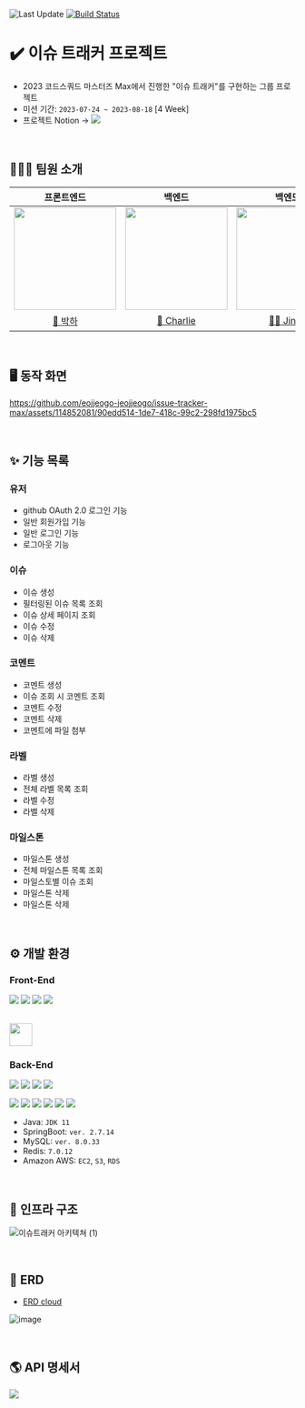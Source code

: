 ![Last Update](https://img.shields.io/badge/Last_Upadate-2023--08--18-blue)
[![Build Status](https://img.shields.io/endpoint.svg?url=https%3A%2F%2Factions-badge.atrox.dev%2Feojjeogo-jeojjeogo%2Fissue-tracker-max%2Fbadge%3Fref%3Drelease&style=flat)](https://actions-badge.atrox.dev/eojjeogo-jeojjeogo/issue-tracker-max/goto?ref=release)

# ✔️ 이슈 트래커 프로젝트
- 2023 코드스쿼드 마스터즈 Max에서 진행한 "이슈 트래커"를 구현하는 그룹 프로젝트 
- 미션 기간: `2023-07-24 ~ 2023-08-18` [4 Week]
- 프로젝트 Notion → <a href="https://graceful-dracorex-565.notion.site/3-Issue-Tracker-9bc34a6553ee410b8a153b517e400fe5?pvs=4"><img src="https://img.shields.io/badge/Notion-%23000000.svg?style=for-the-flat&amp;logo=notion&amp;logoColor=white"></a>

<br/>

## 🧑🏻‍💻 팀원 소개

| 프론트엔드                                                                                                        | 백엔드                                                                                                            | 백엔드                                                                                                            | 백엔드                                                                                                            |
| :-----------------------------------------------------------------------------------------------------------------: | :-----------------------------------------------------------------------------------------------------------------: | :-----------------------------------------------------------------------------------------------------------------: | :-----------------------------------------------------------------------------------------------------------------: |
| <img src = "https://avatars.githubusercontent.com/bakhacode" width="180px;"> | <img src = "https://avatars.githubusercontent.com/CDBchan" width="180px;"> | <img src = "https://avatars.githubusercontent.com/jinny-l" width="180px;"> | <img src = "https://avatars.githubusercontent.com/AlbertImKr" width="180px;"> |
| [🍬 박하](https://github.com/bakhacode) | [🍫 Charlie](https://github.com/CDBchan) | [🧞‍♂️ Jinny](https://github.com/jinny-l) | [🕓 Albert](https://github.com/AlbertImKr) |


<br/>

## 🖥️ 동작 화면



https://github.com/eojjeogo-jeojjeogo/issue-tracker-max/assets/114852081/90edd514-1de7-418c-99c2-298fd1975bc5


<br/>

## ✨ 기능 목록

### 유저
- github OAuth 2.0 로그인 기능
- 일반 회원가입 기능
- 일반 로그인 기능
- 로그아웃 기능

### 이슈
- 이슈 생성
- 필터링된 이슈 목록 조회
- 이슈 상세 페이지 조회
- 이슈 수정
- 이슈 삭제

### 코멘트
- 코멘트 생성
- 이슈 조회 시 코멘트 조회
- 코멘트 수정
- 코멘트 삭제
- 코멘트에 파일 첨부

### 라벨
- 라벨 생성
- 전체 라벨 목록 조회
- 라벨 수정
- 라벨 삭제

### 마일스톤
- 마일스톤 생성
- 전체 마일스톤 목록 조회
- 마일스토별 이슈 조회
- 마일스톤 삭제
- 마일스톤 삭제

<br/>

## ⚙️ 개발 환경
### Front-End
![](https://img.shields.io/badge/vite-646CFF?style=flat&logo=vite&logoColor=white)
![](https://img.shields.io/badge/TypeScript-3178C6?style=flat&logo=typescript&logoColor=white)
![](https://img.shields.io/badge/react-61DAFB?style=flat&logo=react&logoColor=white)
![](https://img.shields.io/badge/amazons3-569A31?style=flat&logo=amazons3&logoColor=white)

<br/>
<img src="https://emotion.sh/logo-96x96.png"  width="40 height"40" />


### Back-End
![](https://img.shields.io/badge/Java-007396?style=flat&logo=OpenJDK&logoColor=white) 
![](https://img.shields.io/badge/SpringBoot-6DB33F?style=flat&logo=SpringBoot&logoColor=white)
![](https://img.shields.io/badge/MySQL-4479A1?style=flat&logo=MySQL&logoColor=white)
![](https://img.shields.io/badge/GitHub_Actions-2088FF?style=flat&logo=githubactions&logoColor=white)

![](https://img.shields.io/badge/-NginX-269539?style=flat&amp;logo=Nginx&amp;logoColor=white)
![](https://img.shields.io/badge/-Docker-2496ED?style=flat&amp;logo=Docker&amp;logoColor=white)
![](https://img.shields.io/badge/AWS%20EC2-FA7343?style=flat&logo=amazonec2&logoColor=white)
![](https://img.shields.io/badge/-AWS_S3-569A31?style=flat&amp;logo=Amazon-S3&amp;logoColor=white)
![](https://img.shields.io/badge/AWS_RDS-527FFF?style=flat&logo=amazonrds&logoColor=white)
![](https://img.shields.io/badge/Redis-FF4D4D?style=flat&logo=redis&logoColor=white)

- Java: `JDK 11`
- SpringBoot: `ver. 2.7.14`
- MySQL: `ver. 8.0.33`
- Redis: `7.0.12`
- Amazon AWS: `EC2`, `S3`, `RDS`

<br/>

## 🔧️ 인프라 구조
![이슈트래커 아키텍쳐 (1)](https://github.com/eojjeogo-jeojjeogo/issue-tracker-max/assets/108214590/11fdbd50-b925-4106-822f-e57b98b228c0)

<br/>

## 💾 ERD
- [ERD cloud](https://www.erdcloud.com/d/87Zh8wT76kL39jMAr)

![image](https://github.com/eojjeogo-jeojjeogo/issue-tracker-max/assets/108214590/044c562b-3492-4ae0-a753-76ada65cae90)

<br/>

## 🌎 API 명세서
<a href="https://documenter.getpostman.com/view/28185148/2s946pX8SE"><img src="https://img.shields.io/badge/Postman-FF6C37?style=flat&logo=postman&logoColor=white"></a>
